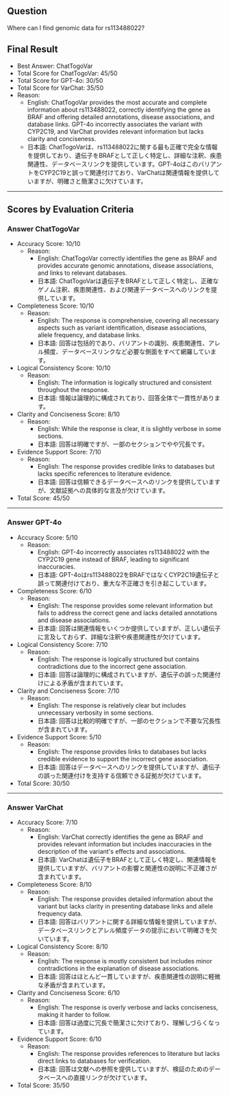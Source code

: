 ## Question

Where can I find genomic data for rs113488022?

## Final Result

- Best Answer: ChatTogoVar
- Total Score for ChatTogoVar: 45/50
- Total Score for GPT-4o: 30/50
- Total Score for VarChat: 35/50
- Reason:
  - English: ChatTogoVar provides the most accurate and complete information about rs113488022, correctly identifying the gene as BRAF and offering detailed annotations, disease associations, and database links. GPT-4o incorrectly associates the variant with CYP2C19, and VarChat provides relevant information but lacks clarity and conciseness.
  - 日本語: ChatTogoVarは、rs113488022に関する最も正確で完全な情報を提供しており、遺伝子をBRAFとして正しく特定し、詳細な注釈、疾患関連性、データベースリンクを提供しています。GPT-4oはこのバリアントをCYP2C19と誤って関連付けており、VarChatは関連情報を提供していますが、明確さと簡潔さに欠けています。

---

## Scores by Evaluation Criteria

### Answer ChatTogoVar
- Accuracy Score: 10/10
  - Reason: 
    - English: ChatTogoVar correctly identifies the gene as BRAF and provides accurate genomic annotations, disease associations, and links to relevant databases.
    - 日本語: ChatTogoVarは遺伝子をBRAFとして正しく特定し、正確なゲノム注釈、疾患関連性、および関連データベースへのリンクを提供しています。
- Completeness Score: 10/10
  - Reason: 
    - English: The response is comprehensive, covering all necessary aspects such as variant identification, disease associations, allele frequency, and database links.
    - 日本語: 回答は包括的であり、バリアントの識別、疾患関連性、アレル頻度、データベースリンクなど必要な側面をすべて網羅しています。
- Logical Consistency Score: 10/10
  - Reason: 
    - English: The information is logically structured and consistent throughout the response.
    - 日本語: 情報は論理的に構成されており、回答全体で一貫性があります。
- Clarity and Conciseness Score: 8/10
  - Reason: 
    - English: While the response is clear, it is slightly verbose in some sections.
    - 日本語: 回答は明確ですが、一部のセクションでやや冗長です。
- Evidence Support Score: 7/10
  - Reason: 
    - English: The response provides credible links to databases but lacks specific references to literature evidence.
    - 日本語: 回答は信頼できるデータベースへのリンクを提供していますが、文献証拠への具体的な言及が欠けています。
- Total Score: 45/50

---

### Answer GPT-4o
- Accuracy Score: 5/10
  - Reason: 
    - English: GPT-4o incorrectly associates rs113488022 with the CYP2C19 gene instead of BRAF, leading to significant inaccuracies.
    - 日本語: GPT-4oはrs113488022をBRAFではなくCYP2C19遺伝子と誤って関連付けており、重大な不正確さを引き起こしています。
- Completeness Score: 6/10
  - Reason: 
    - English: The response provides some relevant information but fails to address the correct gene and lacks detailed annotations and disease associations.
    - 日本語: 回答は関連情報をいくつか提供していますが、正しい遺伝子に言及しておらず、詳細な注釈や疾患関連性が欠けています。
- Logical Consistency Score: 7/10
  - Reason: 
    - English: The response is logically structured but contains contradictions due to the incorrect gene association.
    - 日本語: 回答は論理的に構成されていますが、遺伝子の誤った関連付けによる矛盾が含まれています。
- Clarity and Conciseness Score: 7/10
  - Reason: 
    - English: The response is relatively clear but includes unnecessary verbosity in some sections.
    - 日本語: 回答は比較的明確ですが、一部のセクションで不要な冗長性が含まれています。
- Evidence Support Score: 5/10
  - Reason: 
    - English: The response provides links to databases but lacks credible evidence to support the incorrect gene association.
    - 日本語: 回答はデータベースへのリンクを提供していますが、遺伝子の誤った関連付けを支持する信頼できる証拠が欠けています。
- Total Score: 30/50

---

### Answer VarChat
- Accuracy Score: 7/10
  - Reason: 
    - English: VarChat correctly identifies the gene as BRAF and provides relevant information but includes inaccuracies in the description of the variant's effects and associations.
    - 日本語: VarChatは遺伝子をBRAFとして正しく特定し、関連情報を提供していますが、バリアントの影響と関連性の説明に不正確さが含まれています。
- Completeness Score: 8/10
  - Reason: 
    - English: The response provides detailed information about the variant but lacks clarity in presenting database links and allele frequency data.
    - 日本語: 回答はバリアントに関する詳細な情報を提供していますが、データベースリンクとアレル頻度データの提示において明確さを欠いています。
- Logical Consistency Score: 8/10
  - Reason: 
    - English: The response is mostly consistent but includes minor contradictions in the explanation of disease associations.
    - 日本語: 回答はほとんど一貫していますが、疾患関連性の説明に軽微な矛盾が含まれています。
- Clarity and Conciseness Score: 6/10
  - Reason: 
    - English: The response is overly verbose and lacks conciseness, making it harder to follow.
    - 日本語: 回答は過度に冗長で簡潔さに欠けており、理解しづらくなっています。
- Evidence Support Score: 6/10
  - Reason: 
    - English: The response provides references to literature but lacks direct links to databases for verification.
    - 日本語: 回答は文献への参照を提供していますが、検証のためのデータベースへの直接リンクが欠けています。
- Total Score: 35/50